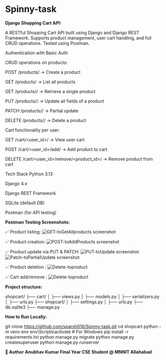# Spinny-task

**Django Shopping Cart API:**

A RESTful Shopping Cart API built using Django and Django REST Framework.
Supports product management, user cart handling, and full CRUD operations.
Tested using Postman.

Authentication with Basic Auth

CRUD operations on products:

POST /products/ → Create a product

GET /products/ → List all products

GET /products/<id>/ → Retrieve a single product

PUT /products/<id>/ → Update all fields of a product

PATCH /products/<id>/ → Partial update

DELETE /products/<id>/ → Delete a product

Cart functionality per user:

GET /cart/<user_id>/ → View user cart

POST /cart/<user_id>/add/ → Add product to cart

DELETE /cart/<user_id>/remove/<product_id>/ → Remove product from cart

Tech Stack
Python 3.13

Django 4.x

Django REST Framework

SQLite (default DB)

Postman (for API testing)


**Postman Testing Screenshots:**

✅ Product listing: ![GET-toGetAllproducts  screenshot](https://github.com/user-attachments/assets/f6000f4e-c1aa-42d6-bd69-be5e6a258cef)


✅ Product creation: ![POST-toAddProducts screenshot](https://github.com/user-attachments/assets/ad262a6a-0a40-4193-93ab-cad3d3a8cc6a)


✅ Product update via PUT & PATCH: ![PUT-toUpdate screenshot](https://github.com/user-attachments/assets/3d9b3ef3-539d-4e7b-92c0-2750b23a7614)
 ![Patch-toPartialUpdate screenshot](https://github.com/user-attachments/assets/bd12d940-edb3-4530-8a20-25add49ac752)


✅ Product deletion : ![Delete-toproduct](https://github.com/user-attachments/assets/1c57d413-6190-4271-860e-08e97066eb8b)


✅ Cart add/remove : ![Delete-toproduct](https://github.com/user-attachments/assets/8c24076f-2364-4c81-826b-06364a535c0c)

**Project structure:**

shopcart/
├── cart/
│   ├── views.py
│   ├── models.py
│   ├── serializers.py
│   ├── urls.py
├── shopcart/
│   ├── settings.py
│   ├── urls.py
├── db.sqlite3
├── manage.py


**How to Run Locally:**

git clone https://github.com/sparsh016/Spinny-task.git
cd shopcart
python -m venv env
env\Scripts\activate        # For Windows
pip install -r requirements.txt
python manage.py migrate
python manage.py createsuperuser
python manage.py runserver


**👤 Author**
**Anubhav Kumar
Final Year CSE Student @ MNNIT Allahabad**


